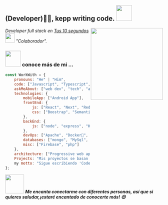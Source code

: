 <h2> (Developer)🙏🏻, kepp writing code. <img src="https://media.giphy.com/media/12oufCB0MyZ1Go/giphy.gif" width="50"></h2>
<img align='right' src="https://media.giphy.com/media/M9gbBd9nbDrOTu1Mqx/giphy.gif" width="230">
<p><em>Developer full stack en <a href="https://tus10segundos.com/">Tus 10 segundos</a><img src="https://media.giphy.com/media/WUlplcMpOCEmTGBtBW/giphy.gif" width="30"> "Colaborador".
</em></p>

### <img src="https://media.giphy.com/media/VgCDAzcKvsR6OM0uWg/giphy.gif" width="50"> conoce más de mi ...  

```javascript
const WorkWith = {
    pronouns: "He" | "Him",
    code: ["Javascript", "Typescript", "Python", "Java", "php"],
    askMeAbout: ["web dev", "tech", "app dev", "photography"],
    technologies: {
        mobileApp: ["Android App"],
        frontEnd: {
            js: ["React", "Next", "Redux", "Ract Native"],
            css: ["Boostrap", "Semantic UI", "uk-animation", "ant.design"]
        },
        backEnd: {
            js: ["node", "express", "Hapi"]
        },
        devOps: ["Apache", "Docker🐳", "Nginx"],
        databases: ["mongo", "MySql", "Sql Server"],
        misc: ["Firebase", "php"]
    },
    architecture: ["Progressive web applications", "Single page applications"],
    Projects: "Mis proyectos se basan principalmente en internet con tecnologias web, aun que aveces desarrollo algo diferente para setup o mobile",
    my motto: "Sigue escribiendo 'Code', no se trata de solo sentarte ah escribir codigo, pero aveces se entiendo mucho mejor las cosas cuando se empieza hacer y darle formar con el trascurrir el tiempo. ( Las ideas no vienen completamente formadas, solo se vuelven claras cuando trabajas en ellas, SOLO TIENES QUE EMPEZAR ) Mark Zuckerberg "
};
```

<img src="https://media.giphy.com/media/LnQjpWaON8nhr21vNW/giphy.gif" width="60"> <em><b>Me encanta conectarme con diferentes personas, así que si quieres saludar,<b>¡estaré encantado de conocerte más!</b> 😊</em>

<!--START_SECTION:waka-->
```text

```
<!--END_SECTION:waka-->
<!--
**GandresCoello18/GandresCoello18** is a ✨ _special_ ✨ repository because its `README.md` (this file) appears on your GitHub profile.

Here are some ideas to get you started:

- 🔭 I’m currently working on ...
- 🌱 I’m currently learning ...
- 👯 I’m looking to collaborate on ...
- 🤔 I’m looking for help with ...
- 💬 Ask me about ...
- 📫 How to reach me: ...
- 😄 Pronouns: ...
- ⚡ Fun fact: ...
-->
